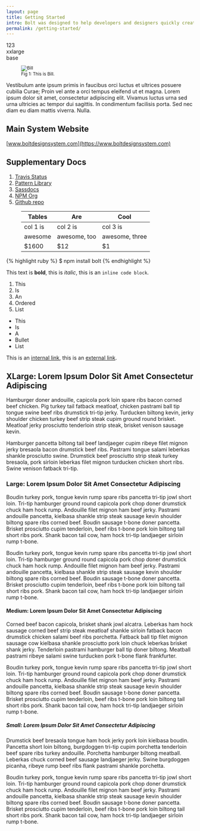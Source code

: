 ```yaml
---
layout: page
title: Getting Started
intro: Bolt was designed to help developers and designers quickly create the most accessible and consistent web experience.
permalink: /getting-started/
---
```


<div style="display: flex">
  <span class="inline">1</span> <span class="inline">2</span> <span class="inline">3</span>
</div>

<div class="inset">
  xxlarge
</div>

<div class="stack">
  base
</div>

<aside>
  <small>
    <figure>
      <img src="http://fillmurray.com/g/320/320" alt="Bill">
      <figcaption>Fig 1: This is Bill.</figcaption>
    </figure>
  </small>
</aside>

Vestibulum ante ipsum primis in faucibus orci luctus et ultrices posuere cubilia Curae; Proin vel ante a orci tempus eleifend ut et magna. Lorem ipsum dolor sit amet, consectetur adipiscing elit. Vivamus luctus urna sed urna ultricies ac tempor dui sagittis. In condimentum facilisis porta. Sed nec diam eu diam mattis viverra. Nulla.

## Main System Website

[www.boltdesignsystem.com](https://www.boltdesignsystem.com)

## Supplementary Docs

1. [Travis Status](https://travis-ci.org/bolt-design-system/bolt/builds/259741882)
2. [Pattern Library](https://www.boltdesignsystem.com/patterns/)
3. [Sassdocs](https://www.boltdesignsystem.com/docs/)
4. [NPM Org](https://www.npmjs.com/org/bolt)
5. [Github repo](https://github.com/bolt-design-system/bolt)

<figure>
  <table>
    <thead>
      <tr>
        <th>Tables</th>
        <th>Are</th>
        <th>Cool</th>
      </tr>
    </thead>
    <tbody>
      <tr>
        <td>col 1 is</td>
        <td>col 2 is</td>
        <td>col 3 is</td>
      </tr>
      <tr>
        <td>awesome</td>
        <td>awesome, too</td>
        <td>awesome, three</td>
      </tr>
      <tr>
        <td>$1600</td>
        <td>$12</td>
        <td>$1</td>
      </tr>
    </tbody>
  </table>
</figure>

{% highlight ruby %}
$ npm install bolt
{% endhighlight %}

This text is **bold**, this is *italic*, this is an `inline code block`.

1. This
2. Is
3. An
4. Ordered
5. List

* This
* Is
* A
* Bullet
* List

This is an [internal link](#do-nothing), this is an [external link](http://google.com).

## XLarge: Lorem Ipsum Dolor Sit Amet Consectetur Adipiscing

Hamburger doner andouille, capicola pork loin spare ribs bacon corned beef chicken. Pig turkey tail fatback meatloaf, chicken pastrami ball tip tongue swine beef ribs drumstick tri-tip jerky. Turducken biltong kevin, jerky shoulder chicken turkey beef strip steak cupim ground round brisket. Meatloaf jerky prosciutto tenderloin strip steak, brisket venison sausage kevin.

Hamburger pancetta biltong tail beef landjaeger cupim ribeye filet mignon jerky bresaola bacon drumstick beef ribs. Pastrami tongue salami leberkas shankle prosciutto swine. Drumstick beef prosciutto strip steak turkey bresaola, pork sirloin leberkas filet mignon turducken chicken short ribs. Swine venison fatback tri-tip.

### Large: Lorem Ipsum Dolor Sit Amet Consectetur Adipiscing

Boudin turkey pork, tongue kevin rump spare ribs pancetta tri-tip jowl short loin. Tri-tip hamburger ground round capicola pork chop doner drumstick chuck ham hock rump. Andouille filet mignon ham beef jerky. Pastrami andouille pancetta, kielbasa shankle strip steak sausage kevin shoulder biltong spare ribs corned beef. Boudin sausage t-bone doner pancetta. Brisket prosciutto cupim tenderloin, beef ribs t-bone pork loin biltong tail short ribs pork. Shank bacon tail cow, ham hock tri-tip landjaeger sirloin rump t-bone.

Boudin turkey pork, tongue kevin rump spare ribs pancetta tri-tip jowl short loin. Tri-tip hamburger ground round capicola pork chop doner drumstick chuck ham hock rump. Andouille filet mignon ham beef jerky. Pastrami andouille pancetta, kielbasa shankle strip steak sausage kevin shoulder biltong spare ribs corned beef. Boudin sausage t-bone doner pancetta. Brisket prosciutto cupim tenderloin, beef ribs t-bone pork loin biltong tail short ribs pork. Shank bacon tail cow, ham hock tri-tip landjaeger sirloin rump t-bone.

#### Medium: Lorem Ipsum Dolor Sit Amet Consectetur Adipiscing

Corned beef bacon capicola, brisket shank jowl alcatra. Leberkas ham hock sausage corned beef strip steak meatloaf shankle sirloin fatback bacon drumstick chicken salami beef ribs porchetta. Fatback ball tip filet mignon sausage cow kielbasa shankle prosciutto pork loin chuck leberkas brisket shank jerky. Tenderloin pastrami hamburger ball tip doner biltong. Meatball pastrami ribeye salami swine turducken pork t-bone flank frankfurter.

Boudin turkey pork, tongue kevin rump spare ribs pancetta tri-tip jowl short loin. Tri-tip hamburger ground round capicola pork chop doner drumstick chuck ham hock rump. Andouille filet mignon ham beef jerky. Pastrami andouille pancetta, kielbasa shankle strip steak sausage kevin shoulder biltong spare ribs corned beef. Boudin sausage t-bone doner pancetta. Brisket prosciutto cupim tenderloin, beef ribs t-bone pork loin biltong tail short ribs pork. Shank bacon tail cow, ham hock tri-tip landjaeger sirloin rump t-bone.

##### Small: Lorem Ipsum Dolor Sit Amet Consectetur Adipiscing

Drumstick beef bresaola tongue ham hock jerky pork loin kielbasa boudin. Pancetta short loin biltong, burgdoggen tri-tip cupim porchetta tenderloin beef spare ribs turkey andouille. Porchetta hamburger biltong meatball. Leberkas chuck corned beef sausage landjaeger jerky. Swine burgdoggen picanha, ribeye rump beef ribs flank pastrami shankle porchetta.

Boudin turkey pork, tongue kevin rump spare ribs pancetta tri-tip jowl short loin. Tri-tip hamburger ground round capicola pork chop doner drumstick chuck ham hock rump. Andouille filet mignon ham beef jerky. Pastrami andouille pancetta, kielbasa shankle strip steak sausage kevin shoulder biltong spare ribs corned beef. Boudin sausage t-bone doner pancetta. Brisket prosciutto cupim tenderloin, beef ribs t-bone pork loin biltong tail short ribs pork. Shank bacon tail cow, ham hock tri-tip landjaeger sirloin rump t-bone.
